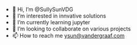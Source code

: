 - 👋 Hi, I’m @SullySunVDG
- 👀 I’m interested in innvative solutions
- 🌱 I’m currently learning jupyter
- 💞️ I’m looking to collaborate on various projects
- 📫 How to reach me ysun@vandergraaf.com

<!---
I'm built different, ✨ special ✨ because lazier than most.  
--->
